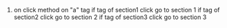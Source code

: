 1. on click method on "a" tag
    if tag of section1 click go to section 1
    if tag of section2 click go to section 2
    if tag of section3 click go to section 3
